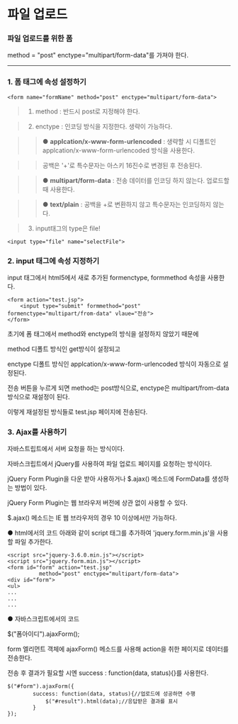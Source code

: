 파일 업로드
=======



### 파일 업로드를 위한 폼

method = "post" enctype="multipart/form-data"를 가져야 한다.


-----------------------

### 1. 폼 태그에 속성 설정하기

```
<form name="formName" method="post" enctype="multipart/form-data">
```


> 1. method : 반드시 post로 지정해야 한다.









> 2. enctype : 인코딩 방식을 지정한다. 생략이 가능하다.




>   > ● **applcation/x-www-form-urlencoded** : 생략할 시 디폴트인 applcation/x-www-form-urlencoded 방식을 사용한다.




>   > 공백은 '+'로 특수문자는 아스키 16진수로 변경된 후 전송된다.




 >   > ●  **multipart/form-data** : 전송 데이터를 인코딩 하지 않는다. 업로드할 때 사용한다.



 >   > ● **text/plain** : 공백을 +로 변환하지 않고 특수문자는 인코딩하지 않는다. 







 > 3. input태그의 type은 file!
 ```
<input type="file" name="selectFile">
 ```







### 2. input 태그에 속성 지정하기
input 태그에서 html5에서 새로 추가된 formenctype, formmethod 속성을 사용한다.

```
<form action="test.jsp">
    <input type="submit" formmethod="post" formenctype="multipart/from-data" vlaue="전송">
</form>
```



초기에 폼 태그에서 method와 enctype의 방식을 설정하지 않았기 때문에



method 디폴트 방식인 get방식이 설정되고



enctype 디폴트 방식인 applcation/x-www-form-urlencoded 방식이 자동으로 설정된다.



전송 버튼을 누르게 되면 method는 post방식으로, enctype은 multipart/from-data 방식으로 재설정이 된다.



이렇게 재설정된 방식들로 test.jsp 페이지에 전송된다.







### 3. Ajax를 사용하기

자바스트립트에서 서버 요청을 하는 방식이다.



자바스크립트에서 jQuery를 사용하여 파일 업로드 페이지를 요청하는 방식이다.



jQuery Form Plugin을 다운 받아 사용하거나 $.ajax() 메소드에 FormData를 생성하는 방법이 있다.




jQuery Form Plugin는 웹 브라우저 버전에 상관 없이 사용할 수 있다.




$.ajax() 메소드는 IE 웹 브라우저의 경우 10 이상에서만 가능하다.



● html에서의 코드
아래와 같이 script 태그를 추가하여 'jquery.form.min.js'을 사용할 파일 추가한다.
```
<script src="jquery-3.6.0.min.js"></script>
<script src="jquery.form.min.js"></script> 
<form id="form" action="test.jsp" 
          method="post" enctype="multipart/form-data">
<div id="form">
<ul>
...
...
...
```

● 자바스크립트에서의 코드

$("폼아이디").ajaxForm();



form 엘리먼트 객체에 ajaxForm() 메소드를 사용해 action을 취한 페이지로 데이터를 전송한다.



전송 후 결과가 필요할 시엔 success : function(data, status){}를 사용한다.
```
$("#form").ajaxForm({
		success: function(data, status){//업로드에 성공하면 수행
   			$("#result").html(data);//응답받은 결과를 표시
   		}
});
```